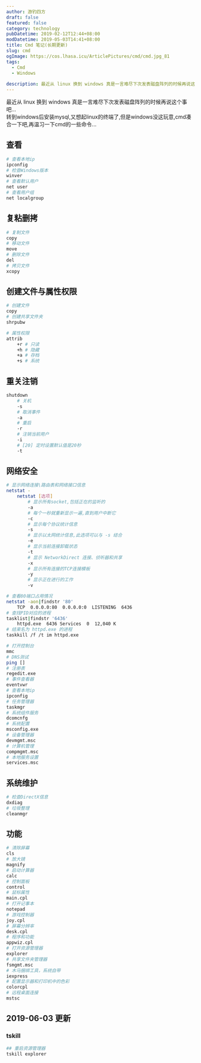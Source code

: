 ```yaml
---
author: 游钓四方
draft: false
featured: false
category: technology
pubDatetime: 2019-02-12T12:44+08:00
modDatetime: 2019-05-03T14:41+08:00
title: Cmd 笔记(长期更新)
slug: cmd
ogImage: https://cos.lhasa.icu/ArticlePictures/cmd/cmd.jpg_81
tags:
  - Cmd
  - Windows
  
description: 最近从 linux 换到 windows 真是一言难尽下次发表磁盘阵列的时候再说这个事吧...  
---
```


最近从 linux 换到 windows 真是一言难尽下次发表磁盘阵列的时候再说这个事吧...  
转到windows后安装mysql,又想起linux的终端了,但是windows没这玩意,cmd凑合一下吧,再温习一下cmd的一些命令...

## 查看

```bash
# 查看本地ip
ipconfig
# 检查Windows版本
winver
# 查看默认用户
net user
# 查看用户组
net localgroup
```

## 复粘删拷

```bash
# 复制文件
copy
# 移动文件
move
# 删除文件
del
# 拷贝文件
xcopy
```

## 创建文件与属性权限

```bash
# 创建文件
copy
# 创建共享文件夹
shrpubw

# 属性权限
attrib
    +r # 只读
    +h # 隐藏
    +a # 存档
    +s # 系统
```

## 重关注销

```bash
shutdown
    # 关机
    -s
    # 取消事件
    -a
    # 重启
    -r
    # 注销当前用户
    -i
    # [20] 定时设置默认值是20秒
    -t
```

## 网络安全

```bash
# 显示网络连接\路由表和网络接口信息
netstat - 
    netstat [选项]
        # 显示所有socket,包括正在的监听的
        -a
        # 每个一秒就重新显示一遍,直到用户中断它
        -c
        # 显示每个协议统计信息
        -s
        # 显示以太网统计信息,此选项可以与 -s 结合
        -e
        # 显示当前连接卸载状态
        -t
        # 显示 NetworkDirect 连接、侦听器和共享
        -x
        # 显示所有连接的TCP连接模板
        -y
        # 显示正在进行的工作
        -v

# 查看80端口占用情况
netstat -aon|findstr '80'
    TCP  0.0.0.0:80  0.0.0.0:0  LISTENING  6436
# 查找PID对应的进程
tasklist|findstr '6436'
    httpd.exe  6436 Services  0  12,040 K
# 结束名为 httpd.exe 的进程
taskkill /f /t im httpd.exe  

# 打开控制台
mmc
# DNS测试
ping []
# 注册表
regedit.exe
# 事件查看器
eventvwr
# 查看本地ip
ipconfig
# 任务管理器
taskmgr
# 系统组件服务
dcomcnfg
# 系统配置
msconfig.exe
# 设备管理器
devmgmt.msc
# 计算机管理
compmgmt.msc
# 本地服务设置
services.msc
```

## 系统维护

```bash
# 检查DirectX信息
dxdiag
# 垃圾整理
cleanmgr
```

## 功能

```bash
# 清除屏幕
cls
# 放大镜
magnify
# 启动计算器
calc
# 控制面板
control
# 鼠标属性
main.cpl
# 打开记事本
notepad
# 游戏控制器
joy.cpl
# 屏幕分辨率
desk.cpl
# 程序和功能
appwiz.cpl
# 打开资源管理器
explorer
# 共享文件夹管理器
fsmgmt.msc
# 木马捆绑工具，系统自带
iexpress
# 配置显示器和打印机中的色彩
colorcpl
# 远程桌面连接
mstsc
```

## 2019-06-03 更新
### tskill
```bash
## 重启资源管理器
tskill explorer
```